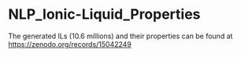 # NLP_Ionic-Liquid_Properties

The generated ILs (10.6 millions) and their properties can be found at https://zenodo.org/records/15042249
